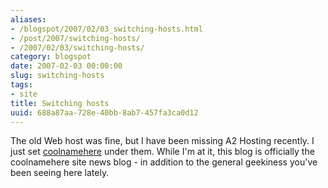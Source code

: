 ```yaml
---
aliases:
- /blogspot/2007/02/03_switching-hosts.html
- /post/2007/switching-hosts/
- /2007/02/03/switching-hosts/
category: blogspot
date: 2007-02-03 00:00:00
slug: switching-hosts
tags:
- site
title: Switching hosts
uuid: 688a87aa-728e-40bb-8ab7-457fa3ca0d12
---
```


[coolnamehere]: /categories/coolnamehere/
The old Web host was fine, but I have been missing A2 Hosting recently. I just set [coolnamehere][] under them. While I'm at it, this blog is officially the coolnamehere site news blog - in addition to the general geekiness you've been seeing here lately.
<!--more-->